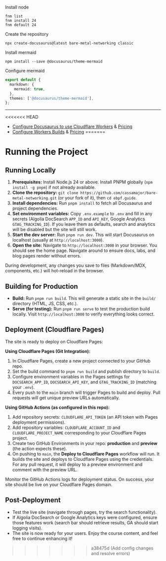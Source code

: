 Install node

```
fnm list
fnm install 24
fnm default 24
```

Create the repository
```
npx create-docusaurus@latest bare-metal-networking classic
```

Install mermaid
```
npm install --save @docusaurus/theme-mermaid
```

Configure mermaid
```typescript file=docusaurus.config.js
export default {
  markdown: {
    mermaid: true,
  },
  themes: ['@docusaurus/theme-mermaid'],
};
```


---

<<<<<<< HEAD
- [Configure Docusaurus to use Cloudflare Workers](https://developers.cloudflare.com/workers/framework-guides/web-apps/more-web-frameworks/docusaurus/) & [Pricing](https://developers.cloudflare.com/workers/platform/pricing/)
- [Configure Workers Builds](https://developers.cloudflare.com/workers/ci-cd/#workers-builds) & [Pricing](https://developers.cloudflare.com/workers/ci-cd/builds/limits-and-pricing/)
=======
# Running the Project

## Running Locally

1. **Prerequisites:** Install Node.js 24 or above. Install PNPM globally (`npm install -g pnpm`) if not already available.
2. **Clone the repository:** `git clone https://github.com/cassamajor/bare-metal-networking.git` (or your fork of it), then `cd ebpf.guide`.
3. **Install dependencies:** Run `pnpm install` to fetch all Docusaurus and project dependencies.
4. **Set environment variables:** Copy `.env.example` to `.env` and fill in any secrets (Algolia DocSearch `APP_ID` and `API_KEY`, Google Analytics `GTAG_TRACKING_ID`). If you leave them as defaults, search and analytics will be disabled but the site will still work.
5. **Start the dev server:** Run `pnpm run dev`. This will start Docusaurus on localhost (usually at `http://localhost:3000`).
6. **Open the site:** Navigate to `http://localhost:3000` in your browser. You should see the home page. Navigate around to ensure docs, labs, and blog pages render without errors.

During development, any changes you save to files (Markdown/MDX, components, etc.) will hot-reload in the browser.

## Building for Production

- **Build:** Run `pnpm run build`. This will generate a static site in the `build/` directory (HTML, JS, CSS, etc.).
- **Serve (for testing):** Run `pnpm run serve` to test the production build locally. Visit `http://localhost:3000` to verify everything looks correct.

## Deployment (Cloudflare Pages)

The site is ready to deploy on Cloudflare Pages:

**Using Cloudflare Pages (Git Integration):**
1. In Cloudflare Pages, create a new project connected to your GitHub repo.
2. Set the build command to `pnpm run build` and publish directory to `build`.
3. Configure environment variables in the Pages settings for `DOCSEARCH_APP_ID`, `DOCSEARCH_API_KEY`, and `GTAG_TRACKING_ID` (matching your `.env`).
4. Every push to the `main` branch will trigger Pages to build and deploy. Pull requests will get unique preview URLs automatically.

**Using GitHub Actions (as configured in this repo):**
1. Add repository secrets: `CLOUDFLARE_API_TOKEN` (an API token with Pages deployment permissions).
2. Add repository variables: `CLOUDFLARE_ACCOUNT_ID` and `CLOUDFLARE_PROJECT_NAME` corresponding to your Cloudflare Pages project.
3. Create two GitHub Environments in your repo: **production** and **preview** (the action expects these).
4. On pushing to `main`, the **Deploy to Cloudflare Pages** workflow will run. It builds the site and deploys to Cloudflare Pages using the credentials. For any pull request, it will deploy to a preview environment and comment with the preview URL.

Monitor the GitHub Actions logs for deployment status. On success, your site should be live on your Cloudflare Pages domain.

## Post-Deployment

- Test the live site (navigate through pages, try the search functionality).
- If Algolia DocSearch or Google Analytics keys were configured, ensure those features work (search bar should retrieve results, GA should start logging visits).
- The site is now ready for your users. Enjoy the course content, and feel free to continue enhancing it!
>>>>>>> a38475d (Add config changes and resolve errors)
